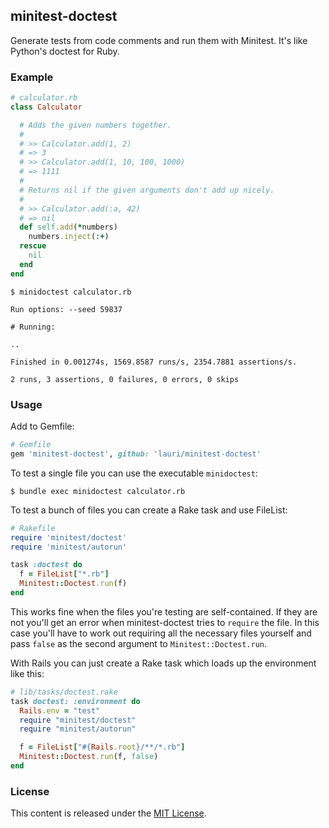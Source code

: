 ## minitest-doctest

Generate tests from code comments and run them with Minitest. It's like Python's doctest for Ruby.

### Example

```ruby
# calculator.rb
class Calculator

  # Adds the given numbers together.
  #
  # >> Calculator.add(1, 2)
  # => 3
  # >> Calculator.add(1, 10, 100, 1000)
  # => 1111
  #
  # Returns nil if the given arguments don't add up nicely.
  #
  # >> Calculator.add(:a, 42)
  # => nil
  def self.add(*numbers)
    numbers.inject(:+)
  rescue
    nil
  end
end
```

```
$ minidoctest calculator.rb

Run options: --seed 59837

# Running:

..

Finished in 0.001274s, 1569.8587 runs/s, 2354.7881 assertions/s.

2 runs, 3 assertions, 0 failures, 0 errors, 0 skips
```

### Usage

Add to Gemfile:

```ruby
# Gemfile
gem 'minitest-doctest', github: 'lauri/minitest-doctest'
```

To test a single file you can use the executable `minidoctest`:

`$ bundle exec minidoctest calculator.rb`

To test a bunch of files you can create a Rake task and use FileList:

```ruby
# Rakefile
require 'minitest/doctest'
require 'minitest/autorun'

task :doctest do
  f = FileList["*.rb"]
  Minitest::Doctest.run(f)
end
```

This works fine when the files you're testing are self-contained. If they are not you'll get an error when minitest-doctest tries to `require` the file. In this case you'll have to work out requiring all the necessary files yourself and pass `false` as the second argument to `Minitest::Doctest.run`.

With Rails you can just create a Rake task which loads up the environment like this:

```ruby
# lib/tasks/doctest.rake
task doctest: :environment do
  Rails.env = "test"
  require "minitest/doctest"
  require "minitest/autorun"

  f = FileList["#{Rails.root}/**/*.rb"]
  Minitest::Doctest.run(f, false)
end
```

### License
This content is released under the [MIT License](http://opensource.org/licenses/MIT).
